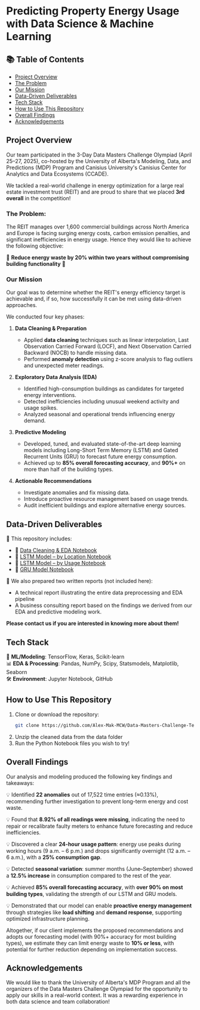 # Predicting Property Energy Usage with Data Science & Machine Learning

## 📚 Table of Contents

- [Project Overview](#project-overview)
- [The Problem](#the-problem)
- [Our Mission](#our-mission)
- [Data-Driven Deliverables](#data-driven-deliverables)
- [Tech Stack](#tech-stack)
- [How to Use This Repository](#how-to-use-this-repository)
- [Overall Findings](#overall-findings)
- [Acknowledgements](#acknowledgements)

## Project Overview

Our team participated in the 3-Day Data Masters Challenge Olympiad (April 25–27, 2025), co-hosted by the University of Alberta's Modeling, Data, and Predictions (MDP) Program and Canisius University's Canisius Center for Analytics and Data Ecosystems (CCADE). 

We tackled a real-world challenge in energy optimization for a large real estate investment trust (REIT) and are proud to share that we placed **3rd overall** in the competition!

### The Problem:
The REIT manages over 1,600 commercial buildings across North America and Europe is facing surging energy costs, carbon emission penalties, and significant inefficiencies in energy usage. Hence they would like to achieve the following objective:

🎯 **Reduce energy waste by 20% within two years without compromising building functionality** 🎯

### Our Mission

Our goal was to determine whether the REIT's energy efficiency target is achievable and, if so, how successfully it can be met using data-driven approaches.

We conducted four key phases:

1. **Data Cleaning & Preparation**
   - Applied **data cleaning** techniques such as linear interpolation, Last Observation Carried Forward (LOCF), and Next Observation Carried Backward (NOCB) to handle missing data.
   - Performed **anomaly detection** using z-score analysis to flag outliers and unexpected meter readings.

2. **Exploratory Data Analysis (EDA)**
   - Identified high-consumption buildings as candidates for targeted energy interventions.
   - Detected inefficiencies including unusual weekend activity and usage spikes.
   - Analyzed seasonal and operational trends influencing energy demand.

3. **Predictive Modeling**
   - Developed, tuned, and evaluated state-of-the-art deep learning models including Long-Short Term Memory (LSTM) and Gated Recurrent Units (GRU) to forecast future energy consumption.
   - Achieved up to **85% overall forecasting accuracy**, and **90%+** on more than half of the building types.

4. **Actionable Recommendations**
   - Investigate anomalies and fix missing data.
   - Introduce proactive resource management based on usage trends.
   - Audit inefficient buildings and explore alternative energy sources.

## Data-Driven Deliverables

📂 This repository includes:

- 📄 [Data Cleaning & EDA Notebook](./Python_Notebooks/Preprocessing_and_EDA.ipynb)
- 📄 [LSTM Model – by Location Notebook](./Python_Notebooks/LSTM_by_Location.ipynb)
- 📄 [LSTM Model – by Usage Notebook](./Python_Notebooks/LSTM_by_Use.ipynb)
- 📄 [GRU Model Notebook](./Python_Notebooks/GRU_by_use.ipynb)

📌 We also prepared two written reports (not included here):
  - A technical report illustrating the entire data preprocessing and EDA pipeline
  - A business consulting report based on the findings we derived from our EDA and predictive modeling work.
    
  **Please contact us if you are interested in knowing more about them!**

## Tech Stack

🤖 **ML/Modeling**: TensorFlow, Keras, Scikit-learn  
📊 **EDA & Processing**: Pandas, NumPy, Scipy, Statsmodels, Matplotlib, Seaborn  
🛠️ **Environment**: Jupyter Notebook, GitHub


## How to Use This Repository

1. Clone or download the repository:
   ```bash
   git clone https://github.com/Alex-Mak-MCW/Data-Masters-Challenge-Team7.git
   ```
2. Unzip the cleaned data from the data folder 
3. Run the Python Notebook files you wish to try!

## Overall Findings

Our analysis and modeling produced the following key findings and takeaways:

💡  Identified **22 anomalies** out of 17,522 time entries (≈0.13%), recommending further investigation to prevent long-term energy and cost waste.

💡 Found that **8.92% of all readings were missing**, indicating the need to repair or recalibrate faulty meters to enhance future forecasting and reduce inefficiencies.

💡 Discovered a clear **24-hour usage pattern**: energy use peaks during working hours (9 a.m. – 6 p.m.) and drops significantly overnight (12 a.m. – 6 a.m.), with a **25% consumption gap**.

💡 Detected **seasonal variation**: summer months (June–September) showed a **12.5% increase** in consumption compared to the rest of the year.

💡 Achieved **85% overall forecasting accuracy**, with **over 90% on most building types**, validating the strength of our LSTM and GRU models.

💡 Demonstrated that our model can enable **proactive energy management** through strategies like **load shifting** and **demand response**, supporting optimized infrastructure planning.

Altogether, if our client implements the proposed recommendations and adopts our forecasting model (with 90%+ accuracy for most building types), we estimate they can limit energy waste to **10% or less**, with potential for further reduction depending on implementation success.

## Acknowledgements 
We would like to thank the University of Alberta's MDP Program and all the organizers of the Data Masters Challenge Olympiad for the opportunity to apply our skills in a real-world context. It was a rewarding experience in both data science and team collaboration!
